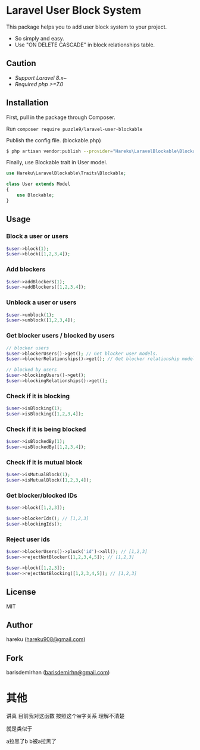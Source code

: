 # Laravel User Block System

This package helps you to add user block system to your project.

* So simply and easy.
* Use "ON DELETE CASCADE" in block relationships table.

## Caution
- *Support Laravel 8.x~*  
- *Required php >=7.0*

## Installation

First, pull in the package through Composer.

Run `composer require puzzle9/laravel-user-blockable`

Publish the config file. (blockable.php)

```sh
$ php artisan vendor:publish --provider="Hareku\LaravelBlockable\BlockableServiceProvider"
```

Finally, use Blockable trait in User model.

```php
use Hareku\LaravelBlockable\Traits\Blockable;

class User extends Model
{
    use Blockable;
}
```

## Usage

### Block a user or users

```php
$user->block(1);
$user->block([1,2,3,4]);
```

### Add blockers

```php
$user->addBlockers(1);
$user->addBlockers([1,2,3,4]);
```

### Unblock a user or users

```php
$user->unblock(1);
$user->unblock([1,2,3,4]);
```

### Get blocker users / blocked by users

```php
// blocker users
$user->blockerUsers()->get(); // Get blocker user models.
$user->blockerRelationships()->get(); // Get blocker relationship models.

// blocked by users
$user->blockingUsers()->get();
$user->blockingRelationships()->get();
```

### Check if it is blocking
```php
$user->isBlocking(1);
$user->isBlocking([1,2,3,4]);
```

### Check if it is being blocked

```php
$user->isBlockedBy(1);
$user->isBlockedBy([1,2,3,4]);
```

### Check if it is mutual block

```php
$user->isMutualBlock(1);
$user->isMutualBlock([1,2,3,4]);
```

### Get blocker/blocked IDs

```php
$user->block([1,2,3]);

$user->blockerIds(); // [1,2,3]
$user->blockingIds();
```

### Reject user ids

```php
$user->blockerUsers()->pluck('id')->all(); // [1,2,3]
$user->rejectNotBlocker([1,2,3,4,5]); // [1,2,3]
```

```php
$user->block([1,2,3]);
$user->rejectNotBlocking([1,2,3,4,5]); // [1,2,3]
```

## License

MIT

## Author

hareku (hareku908@gmail.com)

## Fork
barisdemirhan (barisdemirhn@gmail.com)

# 其他
讲真
目前我对这函数 按照这个`被`字关系 理解不清楚

就是类似于 

a拉黑了b
b被a拉黑了

